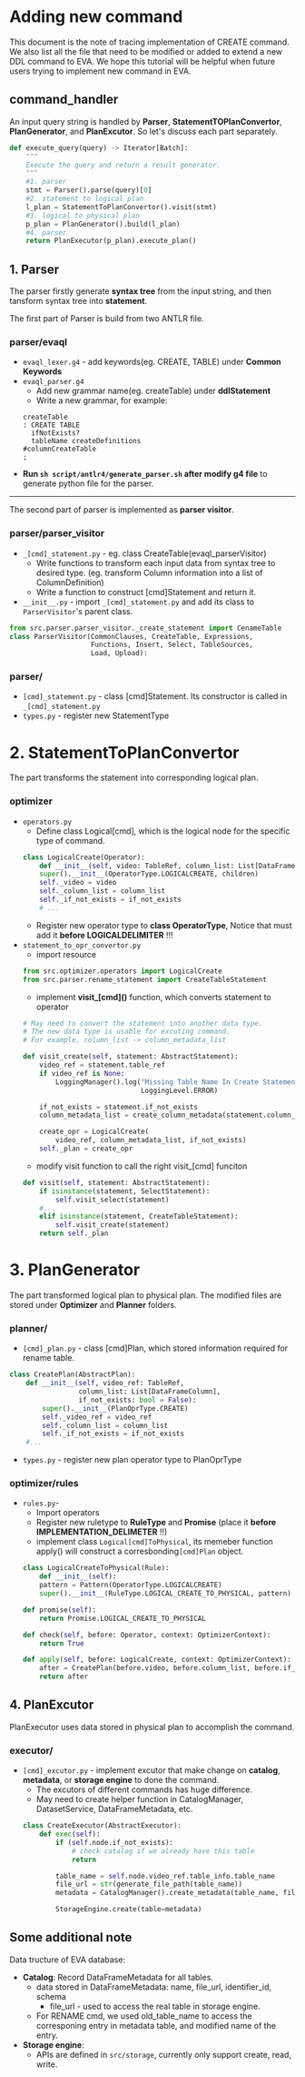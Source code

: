 # Adding new command
This document is the note of tracing implementation of CREATE command. We also list all the file that need to be modified or added to extend a new DDL command to EVA. We hope this tutorial will be helpful when future users trying to implement new command in EVA.
## command_handler
An input query string is handled by **Parser**, **StatementTOPlanConvertor**, **PlanGenerator**, and **PlanExcutor**. So let's discuss each part separately.
``` python
def execute_query(query) -> Iterator[Batch]:
    """
    Execute the query and return a result generator.
    """
    #1. parser
    stmt = Parser().parse(query)[0]
    #2. statement to logical plan
    l_plan = StatementToPlanConvertor().visit(stmt)
    #3. logical to physical plan
    p_plan = PlanGenerator().build(l_plan)
    #4. parser
    return PlanExecutor(p_plan).execute_plan()
```

## 1. Parser
The parser firstly generate **syntax tree** from the input string, and then tansform syntax tree into **statement**.

The first part of Parser is build from two ANTLR file.
### parser/evaql
* `evaql_lexer.g4` - add keywords(eg. CREATE, TABLE) under **Common Keywords**
* `evaql_parser.g4`
    * Add new grammar name(eg. createTable) under **ddlStatement**
    * Write a new grammar, for example:
    ```
    createTable
    : CREATE TABLE
      ifNotExists?
      tableName createDefinitions                                  #columnCreateTable
    ;
    ```
* **Run `sh script/antlr4/generate_parser.sh` after modify g4 file** to generate python file for the parser.
---
The second part of parser is implemented as **parser visitor**.
### parser/parser_visitor
* `_[cmd]_statement.py` - eg. class CreateTable(evaql_parserVisitor)
    * Write functions to transform each input data from syntax tree to desired type. (eg. transform Column information into a list of ColumnDefinition)
    * Write a function to construct [cmd]Statement and return it.
* `__init__.py` - import `_[cmd]_statement.py` and add its class to `ParserVisitor`'s parent class.
```python
from src.parser.parser_visitor._create_statement import CenameTable
class ParserVisitor(CommonClauses, CreateTable, Expressions,
                    Functions, Insert, Select, TableSources,
                    Load, Upload):
```
### parser/
* `[cmd]_statement.py` - class [cmd]Statement. Its constructor is called in `_[cmd]_statement.py`
* `types.py` - register new StatementType

# 2. StatementToPlanConvertor
The part transforms the statement into corresponding logical plan.
### optimizer
* `operators.py`
    * Define class Logical\[cmd], which is the logical node for the specific type of command.
    ```python
    class LogicalCreate(Operator):
        def __init__(self, video: TableRef, column_list: List[DataFrameColumn], if_not_exists: bool = False, children=None):
        super().__init__(OperatorType.LOGICALCREATE, children)
        self._video = video
        self._column_list = column_list
        self._if_not_exists = if_not_exists
        # ...

    ```
    * Register new operator type to **class OperatorType**, Notice that must add it **before LOGICALDELIMITER** !!!
* `statement_to_opr_convertor.py`
    * import  resource
    ```python
    from src.optimizer.operators import LogicalCreate
    from src.parser.rename_statement import CreateTableStatement
    ```
    * implement **visit_[cmd]\()** function, which converts statement to operator
    ```python
    # May need to convert the statement into another data type.
    # The new data type is usable for excuting command.
    # For example, column_list -> column_metadata_list

    def visit_create(self, statement: AbstractStatement):
        video_ref = statement.table_ref
        if video_ref is None:
            LoggingManager().log("Missing Table Name In Create Statement",
                                 LoggingLevel.ERROR)

        if_not_exists = statement.if_not_exists
        column_metadata_list = create_column_metadata(statement.column_list)

        create_opr = LogicalCreate(
            video_ref, column_metadata_list, if_not_exists)
        self._plan = create_opr
    ```
    * modify visit function to call the right visit_[cmd] funciton
    ``` python
    def visit(self, statement: AbstractStatement):
        if isinstance(statement, SelectStatement):
            self.visit_select(statement)
        #...
        elif isinstance(statement, CreateTableStatement):
            self.visit_create(statement)
        return self._plan
    ```
# 3. PlanGenerator
The part transformed logical plan to physical plan. The modified files are stored under **Optimizer** and **Planner** folders.
### planner/
* `[cmd]_plan.py` - class [cmd]Plan, which stored information required for rename table.
```python
class CreatePlan(AbstractPlan):
    def __init__(self, video_ref: TableRef,
                 column_list: List[DataFrameColumn],
                 if_not_exists: bool = False):
        super().__init__(PlanOprType.CREATE)
        self._video_ref = video_ref
        self._column_list = column_list
        self._if_not_exists = if_not_exists
    #...
```
* `types.py` - register new plan operator type to PlanOprType
### optimizer/rules
* `rules.py`-
    * Import operators
    * Register new ruletype to **RuleType** and **Promise** (place it **before IMPLEMENTATION_DELIMETER** !!)
    * implement class `Logical[cmd]ToPhysical`, its memeber function apply() will construct a corresbonding`[cmd]Plan` object.
    ```python
    class LogicalCreateToPhysical(Rule):
        def __init__(self):
        pattern = Pattern(OperatorType.LOGICALCREATE)
        super().__init__(RuleType.LOGICAL_CREATE_TO_PHYSICAL, pattern)

    def promise(self):
        return Promise.LOGICAL_CREATE_TO_PHYSICAL

    def check(self, before: Operator, context: OptimizerContext):
        return True

    def apply(self, before: LogicalCreate, context: OptimizerContext):
        after = CreatePlan(before.video, before.column_list, before.if_not_exists)
        return after
    ```
## 4. PlanExcutor
PlanExecutor uses data stored in physical plan to accomplish the command.
### executor/
* `[cmd]_excutor.py` - implement excutor that make change on **catalog**, **metadata**, or **storage engine** to done the command.
    * The excutors of different commands has huge difference.
    * May need to create helper function in CatalogManager, DatasetService, DataFrameMetadata, etc.
    ```python
    class CreateExecutor(AbstractExecutor):
        def exec(self):
            if (self.node.if_not_exists):
                # check catalog if we already have this table
                return

            table_name = self.node.video_ref.table_info.table_name
            file_url = str(generate_file_path(table_name))
            metadata = CatalogManager().create_metadata(table_name, file_url, self.node.column_list)

            StorageEngine.create(table=metadata)

    ```

## Some additional note
Data tructure of EVA database:
* **Catalog**: Record DataFrameMetadata for all tables.
    * data stored in DataFrameMetadata: name, file_url, identifier_id, schema
        * file_url - used to access the real table in storage engine.
    * For RENAME cmd, we used old_table_name to access the corresponing entry in metadata table, and modified name of the entry.
* **Storage engine**:
    * APIs are defined in `src/storage`, currently only support create, read, write.
